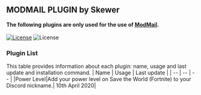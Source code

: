 ## **MODMAIL PLUGIN by Skewer**
**The following plugins are only used for the use of [ModMail](https://github.com/kyb3r/modmail).**
<br><br>[![License](https://img.shields.io/github/license/sskewer/modmail?style=for-the-badge)](http://doge.mit-license.org)
![License](https://img.shields.io/github/pipenv/locked/python-version/sskewer/modmail?style=for-the-badge&logo=python)

### Plugin List
This table provides information about each plugin: name, usage and last update and installation command.
|    Name   |   Usage   |  Last update |
|     --    |     --    |       --     |
|Power Level|Add your power level on Save the World (Fortnite) to your Discord nickname.| 10th April 2020|
